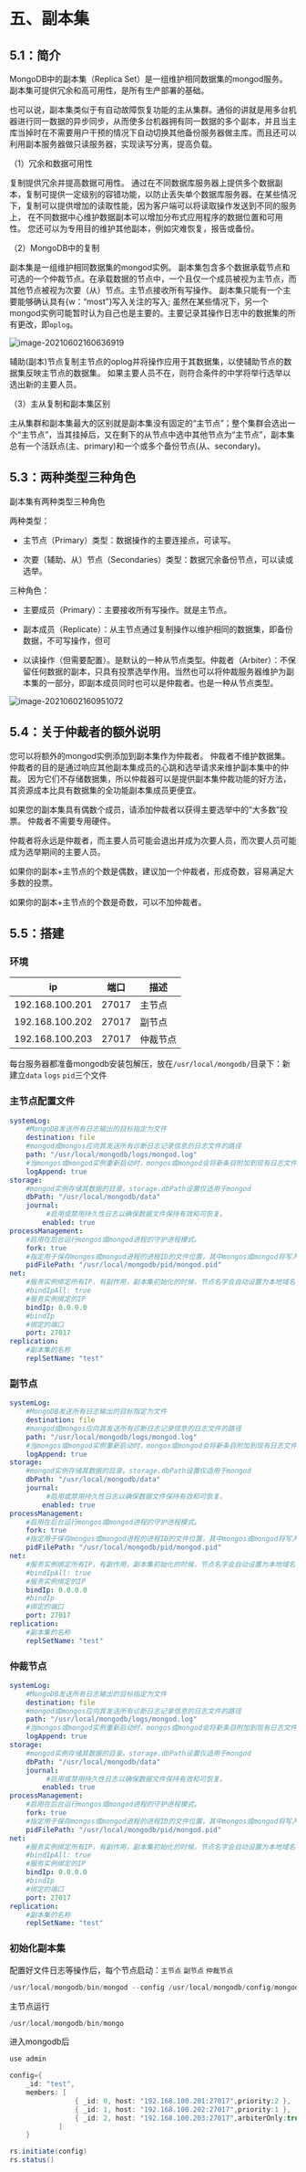 # 五、副本集



## 5.1：简介



MongoDB中的副本集（Replica Set）是一组维护相同数据集的mongod服务。 副本集可提供冗余和高可用性，是所有生产部署的基础。

也可以说，副本集类似于有自动故障恢复功能的主从集群。通俗的讲就是用多台机器进行同一数据的异步同步，从而使多台机器拥有同一数据的多个副本，并且当主库当掉时在不需要用户干预的情况下自动切换其他备份服务器做主库。而且还可以利用副本服务器做只读服务器，实现读写分离，提高负载。

（1）冗余和数据可用性

复制提供冗余并提高数据可用性。 通过在不同数据库服务器上提供多个数据副本，复制可提供一定级别的容错功能，以防止丢失单个数据库服务器。在某些情况下，复制可以提供增加的读取性能，因为客户端可以将读取操作发送到不同的服务上， 在不同数据中心维护数据副本可以增加分布式应用程序的数据位置和可用性。 您还可以为专用目的维护其他副本，例如灾难恢复，报告或备份。

（2）MongoDB中的复制

副本集是一组维护相同数据集的mongod实例。 副本集包含多个数据承载节点和可选的一个仲裁节点。在承载数据的节点中，一个且仅一个成员被视为主节点，而其他节点被视为次要（从）节点。主节点接收所有写操作。 副本集只能有一个主要能够确认具有{w：“most”}写入关注的写入; 虽然在某些情况下，另一个mongod实例可能暂时认为自己也是主要的。主要记录其操作日志中的数据集的所有更改，即`oplog`。



<img src="./images/image-20210602160636919.png" alt="image-20210602160636919" />



辅助(副本)节点复制主节点的oplog并将操作应用于其数据集，以使辅助节点的数据集反映主节点的数据集。 如果主要人员不在，则符合条件的中学将举行选举以选出新的主要人员。

（3）主从复制和副本集区别

主从集群和副本集最大的区别就是副本集没有固定的“主节点”；整个集群会选出一个“主节点”，当其挂掉后，又在剩下的从节点中选中其他节点为“主节点”，副本集总有一个活跃点(主、primary)和一个或多个备份节点(从、secondary)。





## 5.3：两种类型三种角色



副本集有两种类型三种角色

两种类型：

+ 主节点（Primary）类型：数据操作的主要连接点，可读写。

+ 次要（辅助、从）节点（Secondaries）类型：数据冗余备份节点，可以读或选举。

三种角色：

+ 主要成员（Primary）：主要接收所有写操作。就是主节点。

+ 副本成员（Replicate）：从主节点通过复制操作以维护相同的数据集，即备份数据，不可写操作，但可

+ 以读操作（但需要配置）。是默认的一种从节点类型。仲裁者（Arbiter）：不保留任何数据的副本，只具有投票选举作用。当然也可以将仲裁服务器维护为副本集的一部分，即副本成员同时也可以是仲裁者。也是一种从节点类型。

<img src="./images/image-20210602160951072.png" alt="image-20210602160951072" />

## 5.4：关于仲裁者的额外说明



您可以将额外的mongod实例添加到副本集作为仲裁者。 仲裁者不维护数据集。 仲裁者的目的是通过响应其他副本集成员的心跳和选举请求来维护副本集中的仲裁。 因为它们不存储数据集，所以仲裁器可以是提供副本集仲裁功能的好方法，其资源成本比具有数据集的全功能副本集成员更便宜。

如果您的副本集具有偶数个成员，请添加仲裁者以获得主要选举中的“大多数”投票。 仲裁者不需要专用硬件。

仲裁者将永远是仲裁者，而主要人员可能会退出并成为次要人员，而次要人员可能成为选举期间的主要人员。

如果你的副本+主节点的个数是偶数，建议加一个仲裁者，形成奇数，容易满足大多数的投票。

如果你的副本+主节点的个数是奇数，可以不加仲裁者。



## 5.5：搭建



### 环境



| ip              | 端口  | 描述     |
| --------------- | ----- | -------- |
| 192.168.100.201 | 27017 | 主节点   |
| 192.168.100.202 | 27017 | 副节点   |
| 192.168.100.203 | 27017 | 仲裁节点 |



每台服务器都准备mongodb安装包解压，放在`/usr/local/mongodb/`目录下：新建立`data` `logs` `pid`三个文件



### 主节点配置文件



```yaml
systemLog:
    #MongoDB发送所有日志输出的目标指定为文件
    destination: file
    #mongod或mongos应向其发送所有诊断日志记录信息的日志文件的路径
    path: "/usr/local/mongodb/logs/mongod.log"
    #当mongos或mongod实例重新启动时，mongos或mongod会将新条目附加到现有日志文件的末尾
    logAppend: true
storage:
    #mongod实例存储其数据的目录。storage.dbPath设置仅适用于mongod
    dbPath: "/usr/local/mongodb/data"
    journal:
         #启用或禁用持久性日志以确保数据文件保持有效和可恢复。
        enabled: true
processManagement:
    #启用在后台运行mongos或mongod进程的守护进程模式。
    fork: true
    #指定用于保存mongos或mongod进程的进程ID的文件位置，其中mongos或mongod将写入其PID
    pidFilePath: "/usr/local/mongodb/pid/mongod.pid"
net:
    #服务实例绑定所有IP，有副作用，副本集初始化的时候，节点名字会自动设置为本地域名，而不是ip
    #bindIpAll: true
    #服务实例绑定的IP
    bindIp: 0.0.0.0
    #bindIp
    #绑定的端口
    port: 27017
replication:
    #副本集的名称
    replSetName: "test"
```



### 副节点



```yaml
systemLog:
    #MongoDB发送所有日志输出的目标指定为文件
    destination: file
    #mongod或mongos应向其发送所有诊断日志记录信息的日志文件的路径
    path: "/usr/local/mongodb/logs/mongod.log"
    #当mongos或mongod实例重新启动时，mongos或mongod会将新条目附加到现有日志文件的末尾
    logAppend: true
storage:
    #mongod实例存储其数据的目录。storage.dbPath设置仅适用于mongod
    dbPath: "/usr/local/mongodb/data"
    journal:
         #启用或禁用持久性日志以确保数据文件保持有效和可恢复。
        enabled: true
processManagement:
    #启用在后台运行mongos或mongod进程的守护进程模式。
    fork: true
    #指定用于保存mongos或mongod进程的进程ID的文件位置，其中mongos或mongod将写入其PID
    pidFilePath: "/usr/local/mongodb/pid/mongod.pid"
net:
    #服务实例绑定所有IP，有副作用，副本集初始化的时候，节点名字会自动设置为本地域名，而不是ip
    #bindIpAll: true
    #服务实例绑定的IP
    bindIp: 0.0.0.0
    #bindIp
    #绑定的端口
    port: 27017
replication:
    #副本集的名称
    replSetName: "test"
```





### 仲裁节点



```yaml
systemLog:
    #MongoDB发送所有日志输出的目标指定为文件
    destination: file
    #mongod或mongos应向其发送所有诊断日志记录信息的日志文件的路径
    path: "/usr/local/mongodb/logs/mongod.log"
    #当mongos或mongod实例重新启动时，mongos或mongod会将新条目附加到现有日志文件的末尾
    logAppend: true
storage:
    #mongod实例存储其数据的目录。storage.dbPath设置仅适用于mongod
    dbPath: "/usr/local/mongodb/data"
    journal:
         #启用或禁用持久性日志以确保数据文件保持有效和可恢复。
        enabled: true
processManagement:
    #启用在后台运行mongos或mongod进程的守护进程模式。
    fork: true
    #指定用于保存mongos或mongod进程的进程ID的文件位置，其中mongos或mongod将写入其PID
    pidFilePath: "/usr/local/mongodb/pid/mongod.pid"
net:
    #服务实例绑定所有IP，有副作用，副本集初始化的时候，节点名字会自动设置为本地域名，而不是ip
    #bindIpAll: true
    #服务实例绑定的IP
    bindIp: 0.0.0.0
    #bindIp
    #绑定的端口
    port: 27017
replication:
    #副本集的名称
    replSetName: "test"
```



### 初始化副本集



配置好文件日志等操作后，每个节点启动：`主节点` `副节点` `仲裁节点`

```java
/usr/local/mongodb/bin/mongod --config /usr/local/mongodb/config/mongod.conf
```

主节点运行

```java
/usr/local/mongodb/bin/mongo
```

进入mongodb后

```java
use admin
```



```java
config={
	_id: "test",
	members: [
				{ _id: 0, host: "192.168.100.201:27017",priority:2 },
				{ _id: 1, host: "192.168.100.202:27017",priority:1 },
				{ _id: 2, host: "192.168.100.203:27017",arbiterOnly:true }
			] 
	}
```



```java
rs.initiate(config)
rs.status()
```




